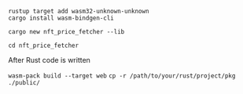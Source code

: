 ```
rustup target add wasm32-unknown-unknown
cargo install wasm-bindgen-cli

cargo new nft_price_fetcher --lib

cd nft_price_fetcher

```

After Rust code is written 

` wasm-pack build --target web ` 
` cp -r /path/to/your/rust/project/pkg ./public/ `



